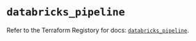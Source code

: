 # `databricks_pipeline`

Refer to the Terraform Registory for docs: [`databricks_pipeline`](https://www.terraform.io/docs/providers/databricks/r/pipeline).
